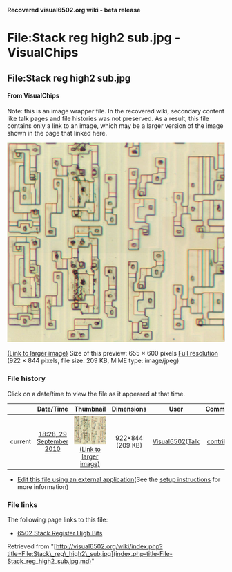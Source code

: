 **Recovered visual6502.org wiki - beta release**

# File:Stack reg high2 sub.jpg - VisualChips

## File:Stack reg high2 sub.jpg

#### From VisualChips


Note: this is an image wrapper file. In the recovered wiki,
secondary content like talk pages and file histories was
not preserved. As a result, this file contains only a link
to an image, which may be a larger version of the image shown
in the page that linked here.

![File:Stack reg high2 sub.jpg](images/thumb/1/15/Stack_reg_high2_sub.jpg/655px-Stack_reg_high2_sub.jpg)

[(Link to larger image)](images/1/15/Stack_reg_high2_sub.jpg)
Size of this preview: 655 × 600 pixels
[Full resolution](images/1/15/Stack_reg_high2_sub.jpg)‎ (922 × 844 pixels, file size: 209 KB, MIME type: image/jpeg)

### File history

Click on a date/time to view the file as it appeared at that time.

| | Date/Time | Thumbnail | Dimensions | User | Comment |
|:---:|:---:|:---:|:---:|:---:|:---:|
| current | [18:28, 29 September 2010](images/1/15/Stack_reg_high2_sub.jpg) | ![Thumbnail for version as of 18:28, 29 September 2010](images/thumb/1/15/Stack_reg_high2_sub.jpg/120px-Stack_reg_high2_sub.jpg) [(Link to larger image)](images/1/15/Stack_reg_high2_sub.jpg) | 922×844 (209 KB) | [Visual6502](index.php-title-User-Visual6502.md)([Talk](index.php-title-User_talk-Visual6502.md) | [contribs](./index.php%3Ftitle=Special:Contributions/Visual6502.md)) | |

- [Edit this file using an external application](index.php-title-File-Stack_reg_high2_sub.jpg.md)(See the [setup instructions](http://www.mediawiki.org/wiki/Manual:External_editors) for more information)

### File links

The following page links to this file:

- [6502 Stack Register High Bits](index.php-title-6502_Stack_Register_High_Bits.md)

Retrieved from "[http://visual6502.org/wiki/index.php?title=File:Stack\_reg\_high2\_sub.jpg](index.php-title-File-Stack_reg_high2_sub.jpg.md)"


